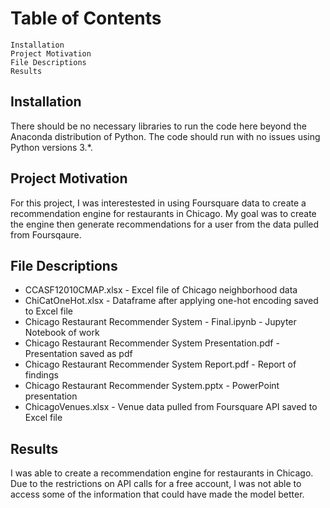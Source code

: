 # Table of Contents

    Installation
    Project Motivation
    File Descriptions
    Results

## Installation

There should be no necessary libraries to run the code here beyond the Anaconda distribution of Python. The code should run with no issues using Python versions 3.*.

## Project Motivation

For this project, I was interestested in using Foursquare data to create a recommendation engine for restaurants in Chicago.  My goal was to create the engine then generate recommendations for a user from the data pulled from Foursqaure.

## File Descriptions

* CCASF12010CMAP.xlsx - Excel file of Chicago neighborhood data
* ChiCatOneHot.xlsx - Dataframe after applying one-hot encoding saved to Excel file
* Chicago Restaurant Recommender System - Final.ipynb - Jupyter Notebook of work
* Chicago Restaurant Recommender System Presentation.pdf - Presentation saved as pdf
* Chicago Restaurant Recommender System Report.pdf - Report of findings
* Chicago Restaurant Recommender System.pptx - PowerPoint presentation
* ChicagoVenues.xlsx - Venue data pulled from Foursquare API saved to Excel file

## Results

I was able to create a recommendation engine for restaurants in Chicago.  Due to the restrictions on API calls for a free account, I was not able to access some of the information that could have made the model better.
